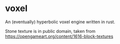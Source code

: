 # voxel
An (eventually) hyperbolic voxel engine written in rust.

Stone texture is in public domain, taken from https://opengameart.org/content/1616-block-textures
